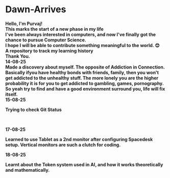 # Dawn-Arrives
<b>Hello, I'm Purvaj!<b> <br>This marks the start of a new phase in my life <br> 
I've been always interested in computers, and now I've finally got the chance to pursue Computer Science. <br> 
I hope I will be able to contribute something meaningful to the world. 😊<br>
A repository to track my learning history <br>
Thank You.
<br>
14-08-25<br>
Made a discovery about myself. The opposite of Addiction in Connection.<br>
Basically ifyou have healthy bonds with friends, family, then you won't get addicted to the unhealthy stuff. The more lonely you are the higher probability it is for you to get addicted to gambling, games, pornography.<br>
So yeah try to find and have a good environment surround you, life will fix itself.
<br>
15-08-25<br>

Trying to check Git Status 

<br>

17-08-25 <br>

Learned to use Tablet as a 2nd monitor after configuring Spacedesk setup. Vertical monitors are such a clutch for coding.<br>

18-08-25<br>

Learnt about the Token system used in AI, and how it works theoretically and mathematically. 
